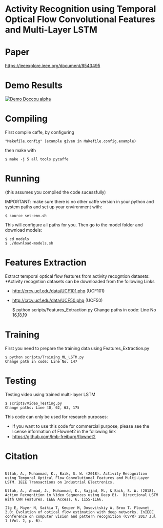 Activity Recognition using Temporal Optical Flow Convolutional Features and Multi-Layer LSTM 
==================

Paper
=========
https://ieeexplore.ieee.org/document/8543495 

Demo Results 
=========
[![Demo Doccou alpha](http://share.gifyoutube.com/KzB6Gb.gif)](https://www.youtube.com/watch?v=x58jSG8IvXQ)

Compiling
=========

First compile caffe, by configuring 

    "Makefile.config" (example given in Makefile.config.example)

then make with 

    $ make -j 5 all tools pycaffe 


Running 
=======

(this assumes you compiled the code sucessfully) 

IMPORTANT: make sure there is no other caffe version in your python and 
system paths and set up your environment with: 

    $ source set-env.sh 

This will configure all paths for you. Then go to the model folder 
and download models: 

    $ cd models 
    $ ./download-models.sh 
 
Features Extraction 
========

Extract temporal optical flow features from activity recogntion datasets: 
*Activity recogntion datasets can be downloaded from the following Links
- http://crcv.ucf.edu/data/UCF101.php (UCF101)
- http://crcv.ucf.edu/data/UCF50.php  (UCF50)

    $ python scripts/Features_Extraction.py
    Change paths in code: Line No 16,18,19

Training
========

First you need to prepare the training data using Features_Extraction.py

    $ python scripts/Training_ML_LSTM.py 
    Change path in code: Line No. 147

Testing
========

Testing video using trained multi-layer LSTM 

    $ scripts/Video_Testing.py 
    Change paths: Line 40, 62, 63, 175



This code can only be used for research purposes:
 - If you want to use this code for commercial purpose, please see the license information of Flownet2 in the following link
 - https://github.com/lmb-freiburg/flownet2 


Citation
====================
<pre>
<code>
Ullah, A., Muhammad, K., Baik, S. W. (2018). Activity Recognition using Temporal Optical Flow Convolutional Features and Multi-Layer LSTM. IEEE Transactions on Industrial Electronics.

Ullah, A., Ahmad, J., Muhammad, K., Sajjad, M., & Baik, S. W. (2018). Action Recognition in Video Sequences using Deep Bi-  Directional LSTM With CNN Features. IEEE Access, 6, 1155-1166.

Ilg E, Mayer N, Saikia T, Keuper M, Dosovitskiy A, Brox T. Flownet 2.0: Evolution of optical flow estimation with deep networks. InIEEE conference on computer vision and pattern recognition (CVPR) 2017 Jul 1 (Vol. 2, p. 6).
</code>
</pre>





